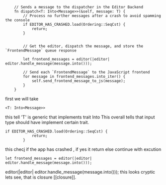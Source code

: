 ```
    // Sends a message to the dispatcher in the Editor Backend
    fn dispatch<T: Into<Message>>(&self, message: T) {
        // Process no further messages after a crash to avoid spamming the console
        if EDITOR_HAS_CRASHED.load(Ordering::SeqCst) {
            return;
        }


        // Get the editor, dispatch the message, and store the `FrontendMessage` queue response

        let frontend_messages = editor(|editor| editor.handle_message(message.into()));

        // Send each `FrontendMessage` to the JavaScript frontend
        for message in frontend_messages.into_iter() {
            self.send_frontend_message_to_js(message);
        }
    }
```

first we will take 
```
<T: Into<Message>>
```
this tell 'T' is generic  that implements trait Into<message> 
This overall tells that input type should have implement certain trait.

```
if EDITOR_HAS_CRASHED.load(Ordering::SeqCst) {
            return;
        }
```
this checj if the app has crashed , if yes it return else continue with excution

```
let frontend_messages = editor(|editor| editor.handle_message(message.into()));
```
editor(|editor| editor.handle_message(message.into())); 
this looks cryptic lets see, that is closure [[closure]].